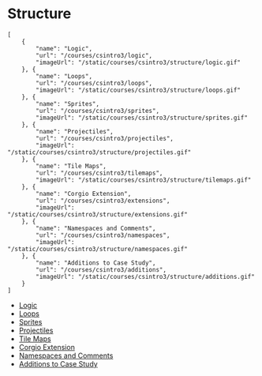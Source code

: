 # Structure

```codecard
[
    {
        "name": "Logic",
        "url": "/courses/csintro3/logic",
        "imageUrl": "/static/courses/csintro3/structure/logic.gif"
    }, {
        "name": "Loops",
        "url": "/courses/csintro3/loops",
        "imageUrl": "/static/courses/csintro3/structure/loops.gif"
    }, {
        "name": "Sprites",
        "url": "/courses/csintro3/sprites",
        "imageUrl": "/static/courses/csintro3/structure/sprites.gif"
    }, {
        "name": "Projectiles",
        "url": "/courses/csintro3/projectiles",
        "imageUrl": "/static/courses/csintro3/structure/projectiles.gif"
    }, {
        "name": "Tile Maps",
        "url": "/courses/csintro3/tilemaps",
        "imageUrl": "/static/courses/csintro3/structure/tilemaps.gif"
    }, {
        "name": "Corgio Extension",
        "url": "/courses/csintro3/extensions",
        "imageUrl": "/static/courses/csintro3/structure/extensions.gif"
    }, {
        "name": "Namespaces and Comments",
        "url": "/courses/csintro3/namespaces",
        "imageUrl": "/static/courses/csintro3/structure/namespaces.gif"
    }, {
        "name": "Additions to Case Study",
        "url": "/courses/csintro3/additions",
        "imageUrl": "/static/courses/csintro3/structure/additions.gif"
    }
]
```

* [Logic](/courses/csintro3/structure/logic)
* [Loops](/courses/csintro3/structure/loops)
* [Sprites](/courses/csintro3/structure/sprites)
* [Projectiles](/courses/csintro3/structure/projectiles)
* [Tile Maps](/courses/csintro3/structure/tilemaps)
* [Corgio Extension](/courses/csintro3/structure/extensions)
* [Namespaces and Comments](/courses/csintro3/structure/namespaces)
* [Additions to Case Study](/courses/csintro3/structure/additions)
